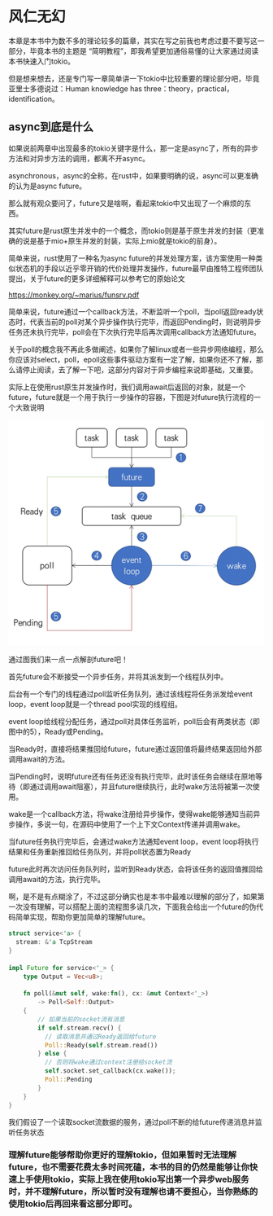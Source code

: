 # 风仁无幻

本章是本书中为数不多的理论较多的篇章，其实在写之前我也考虑过要不要写这一部分，毕竟本书的主题是 “简明教程”，即我希望更加通俗易懂的让大家通过阅读本书快速入门tokio。

但是想来想去，还是专门写一章简单讲一下tokio中比较重要的理论部分吧，毕竟亚里士多德说过：Human knowledge has three：theory，practical，identification。

## async到底是什么

如果说前两章中出现最多的tokio关键字是什么，那一定是async了，所有的异步方法和对异步方法的调用，都离不开async。

asynchronous，async的全称，在rust中，如果要明确的说，async可以更准确的认为是async future。

那么就有观众要问了，future又是啥啊，看起来tokio中又出现了一个麻烦的东西。

其实future是rust原生并发中的一个概念，而tokio则是基于原生并发的封装（更准确的说是基于mio+原生并发的封装，实际上mio就是tokio的前身）。

简单来说，rust使用了一种名为async future的并发处理方案，该方案使用一种类似状态机的手段以近乎零开销的代价处理并发操作，future最早由推特工程师团队提出，关于future的更多详细解释可以参考它的原始论文

https://monkey.org/~marius/funsrv.pdf

简单来说，future通过一个callback方法，不断监听一个poll，当poll返回ready状态时，代表当前的poll对某个异步操作执行完毕，而返回Pending时，则说明异步任务还未执行完毕，poll会在下次执行完毕后再次调用callback方法通知future。

关于poll的概念我不再此多做阐述，如果你了解linux或者一些异步网络编程，那么你应该对select，poll，epoll这些事件驱动方案有一定了解，如果你还不了解，那么请停止阅读，去了解一下吧，这部分内容对于异步编程来说即基础，又重要。

实际上在使用rust原生并发操作时，我们调用await后返回的对象，就是一个future，future就是一个用于执行一步操作的容器，下图是对future执行流程的一个大致说明

![future](https://github.com/einQimiaozi/tokio-tutorials/blob/main/img/future.jpg)

通过图我们来一点一点解剖future吧！

首先future会不断接受一个异步任务，并将其派发到一个线程队列中。

后台有一个专门的线程通过poll监听任务队列，通过该线程将任务派发给event loop，event loop就是一个thread pool实现的线程组。

event loop给线程分配任务，通过poll对具体任务监听，poll后会有两类状态（即图中的5），Ready或Pending。

当Ready时，直接将结果推回给future，future通过返回值将最终结果返回给外部调用await的方法。

当Pending时，说明future还有任务还没有执行完毕，此时该任务会继续在原地等待（即通过调用await阻塞），并且future继续执行，此时wake方法将被第一次使用。

wake是一个callback方法，将wake注册给异步操作，使得wake能够通知当前异步操作，多说一句，在源码中使用了一个上下文Context传递并调用wake。

当future任务执行完毕后，会通过wake方法通知event loop，event loop将执行结果和任务重新推回给任务队列，并将poll状态置为Ready

future此时再次访问任务队列时，监听到Ready状态，会将该任务的返回值推回给调用await的方法，执行完毕。

啊，是不是有点糊涂了，不过这部分确实也是本书中最难以理解的部分了，如果第一次没有理解，可以搭配上面的流程图多读几次，下面我会给出一个future的伪代码简单实现，帮助你更加简单的理解future。

```rust
struct service<'a> {
  stream: &'a TcpStream
}

impl Future for service<'_> {
    type Output = Vec<u8>;

    fn poll(&mut self, wake:fn(), cx: &mut Context<'_>)
        -> Poll<Self::Output>
    {
        // 如果当前的socket流有消息
        if self.stream.recv() {
          // 读取消息并通过Ready返回给future
          Poll::Ready(self.stream.read())
        } else {
          // 否则将wake通过context注册给socket流
          self.socket.set_callback(cx.wake());
          Poll::Pending
        }
    }
}
```

我们假设了一个读取socket流数据的服务，通过poll不断的给future传递消息并监听任务状态

### 理解future能够帮助你更好的理解tokio，但如果暂时无法理解future，也不需要花费太多时间死磕，本书的目的仍然是能够让你快速上手使用tokio，实际上我在使用tokio写出第一个异步web服务时，并不理解future，所以暂时没有理解也请不要担心，当你熟练的使用tokio后再回来看这部分即可。
